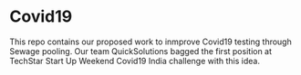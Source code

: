 # Covid19

This repo contains our proposed work to inmprove Covid19 testing through Sewage pooling. Our team QuickSolutions bagged the first position at TechStar Start Up Weekend Covid19 India challenge with this idea.   
